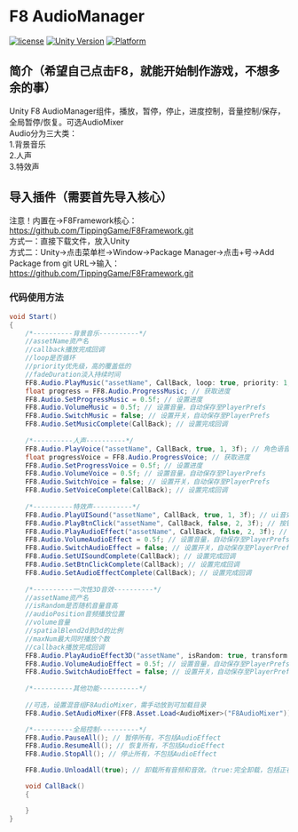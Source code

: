 # F8 AudioManager

[![license](http://img.shields.io/badge/license-MIT-green.svg)](https://opensource.org/licenses/MIT)
[![Unity Version](https://img.shields.io/badge/unity-2021.3.15f1-blue)](https://unity.com)
[![Platform](https://img.shields.io/badge/platform-Win%20%7C%20Android%20%7C%20iOS%20%7C%20Mac%20%7C%20Linux%20%7C%20WebGL-orange)]()

## 简介（希望自己点击F8，就能开始制作游戏，不想多余的事）
Unity F8 AudioManager组件，播放，暂停，停止，进度控制，音量控制/保存，全局暂停/恢复。可选AudioMixer  
Audio分为三大类：  
1.背景音乐  
2.人声  
3.特效声

## 导入插件（需要首先导入核心）
注意！内置在->F8Framework核心：https://github.com/TippingGame/F8Framework.git  
方式一：直接下载文件，放入Unity  
方式二：Unity->点击菜单栏->Window->Package Manager->点击+号->Add Package from git URL->输入：https://github.com/TippingGame/F8Framework.git

### 代码使用方法
```C#
void Start()
{
    /*----------背景音乐----------*/
    //assetName资产名
    //callback播放完成回调
    //loop是否循环
    //priority优先级，高的覆盖低的
    //fadeDuration淡入持续时间
    FF8.Audio.PlayMusic("assetName", CallBack, loop: true, priority: 1, fadeDuration: 3f); // 背景音乐
    float progress = FF8.Audio.ProgressMusic; // 获取进度
    FF8.Audio.SetProgressMusic = 0.5f; // 设置进度
    FF8.Audio.VolumeMusic = 0.5f; // 设置音量，自动保存至PlayerPrefs
    FF8.Audio.SwitchMusic = false; // 设置开关，自动保存至PlayerPrefs
    FF8.Audio.SetMusicComplete(CallBack); // 设置完成回调
    
    /*----------人声----------*/
    FF8.Audio.PlayVoice("assetName", CallBack, true, 1, 3f); // 角色语音
    float progressVoice = FF8.Audio.ProgressVoice; // 获取进度
    FF8.Audio.SetProgressVoice = 0.5f; // 设置进度
    FF8.Audio.VolumeVoice = 0.5f; // 设置音量，自动保存至PlayerPrefs
    FF8.Audio.SwitchVoice = false; // 设置开关，自动保存至PlayerPrefs
    FF8.Audio.SetVoiceComplete(CallBack); // 设置完成回调
    
    /*----------特效声----------*/
    FF8.Audio.PlayUISound("assetName", CallBack, true, 1, 3f); // ui音效
    FF8.Audio.PlayBtnClick("assetName", CallBack, false, 2, 3f); // 按钮音效
    FF8.Audio.PlayAudioEffect("assetName", CallBack, false, 2, 3f); // 音效特效
    FF8.Audio.VolumeAudioEffect = 0.5f; // 设置音量，自动保存至PlayerPrefs
    FF8.Audio.SwitchAudioEffect = false; // 设置开关，自动保存至PlayerPrefs
    FF8.Audio.SetUISoundComplete(CallBack); // 设置完成回调
    FF8.Audio.SetBtnClickComplete(CallBack); // 设置完成回调
    FF8.Audio.SetAudioEffectComplete(CallBack); // 设置完成回调
    
    /*----------一次性3D音效----------*/
    //assetName资产名
    //isRandom是否随机音量音高
    //audioPosition音频播放位置
    //volume音量
    //spatialBlend2d到3d的比例
    //maxNum最大同时播放个数
    //callback播放完成回调
    FF8.Audio.PlayAudioEffect3D("assetName", isRandom: true, transform.position, volume: 1f, spatialBlend: 1f, maxNum: 5, CallBack);
    FF8.Audio.VolumeAudioEffect = 0.5f; // 设置音量，自动保存至PlayerPrefs
    FF8.Audio.SwitchAudioEffect = false; // 设置开关，自动保存至PlayerPrefs
    
    /*----------其他功能----------*/
    
    //可选，设置混音组F8AudioMixer，需手动放到可加载目录
    FF8.Audio.SetAudioMixer(FF8.Asset.Load<AudioMixer>("F8AudioMixer"));

    /*----------全局控制----------*/
    FF8.Audio.PauseAll(); // 暂停所有，不包括AudioEffect
    FF8.Audio.ResumeAll(); // 恢复所有，不包括AudioEffect
    FF8.Audio.StopAll(); // 停止所有，不包括AudioEffect

    FF8.Audio.UnloadAll(true); // 卸载所有音频和音效。（true:完全卸载，包括正在使用的）

    void CallBack()
    {

    }
}
```


